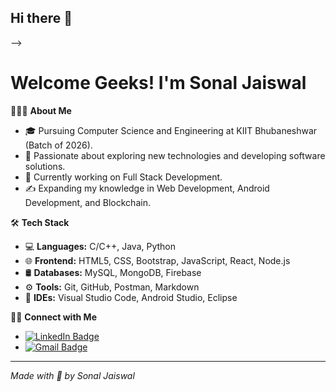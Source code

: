 ## Hi there 👋

<!--
**Sonal-Jaiswal/Sonal-Jaiswal** is a ✨ _special_ ✨ repository because its `README.md` (this file) appears on your GitHub profile.

Here are some ideas to get you started:

- 🔭 I’m currently working on ...
- 🌱 I’m currently learning ...
- 👯 I’m looking to collaborate on ...
- 🤔 I’m looking for help with ...
- 💬 Ask me about ...
- 📫 How to reach me: ...
- 😄 Pronouns: ...
- ⚡ Fun fact: ...
- 📚 **LeetCode:** [Your LeetCode Profile](#) <!-- Add your LeetCode profile link here -->
-->


# Welcome Geeks! I'm Sonal Jaiswal

👨🏻‍💻 **About Me**
- 🎓 Pursuing Computer Science and Engineering at KIIT Bhubaneshwar (Batch of 2026).
- 🧐 Passionate about exploring new technologies and developing software solutions.
- 💼 Currently working on Full Stack Development.
- ✍️ Expanding my knowledge in Web Development, Android Development, and Blockchain.

🛠 **Tech Stack**
- 💻 **Languages:** C/C++, Java, Python
- 🌐 **Frontend:** HTML5, CSS, Bootstrap, JavaScript, React, Node.js
- 🛢 **Databases:** MySQL, MongoDB, Firebase
- ⚙️ **Tools:** Git, GitHub, Postman, Markdown
- 🔧 **IDEs:** Visual Studio Code, Android Studio, Eclipse


🤝🏻 **Connect with Me**
- [![LinkedIn Badge](https://img.shields.io/badge/-Sonal%20Jaiswal-blue?style=flat-square&logo=Linkedin&logoColor=white&link=https://www.linkedin.com/in/sonal-jaiswal/)](https://www.linkedin.com/in/sonal-jaiswal1103/)
- [![Gmail Badge](https://img.shields.io/badge/-sonaljaiswal@example.com-c14438?style=flat-square&logo=Gmail&logoColor=white&link=mailto:sonaljaiswal@example.com)](mailto:vsonaljaiswal@example.com)

---

*Made with 💙 by Sonal Jaiswal*

